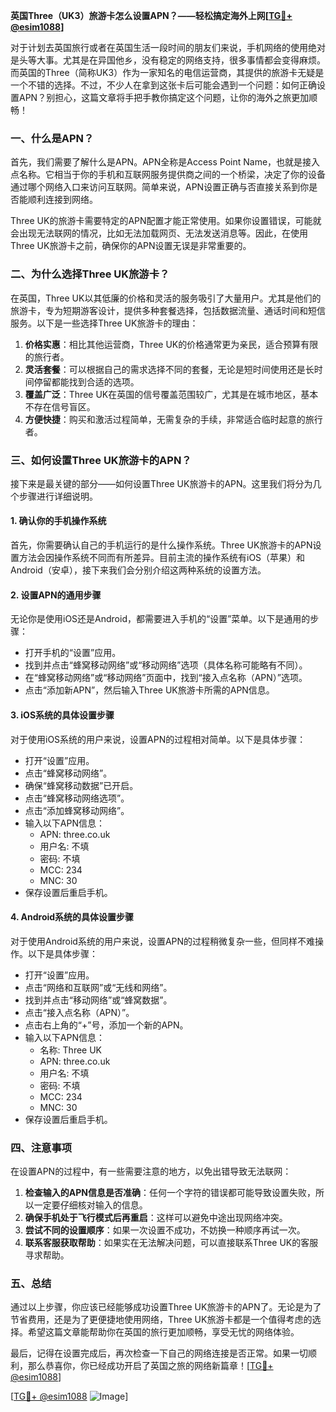 **英国Three（UK3）旅游卡怎么设置APN？——轻松搞定海外上网[[TG💪+ @esim1088](https://t.me/s/esim1088)]**

对于计划去英国旅行或者在英国生活一段时间的朋友们来说，手机网络的使用绝对是头等大事。尤其是在异国他乡，没有稳定的网络支持，很多事情都会变得麻烦。而英国的Three（简称UK3）作为一家知名的电信运营商，其提供的旅游卡无疑是一个不错的选择。不过，不少人在拿到这张卡后可能会遇到一个问题：如何正确设置APN？别担心，这篇文章将手把手教你搞定这个问题，让你的海外之旅更加顺畅！

### 一、什么是APN？

首先，我们需要了解什么是APN。APN全称是Access Point Name，也就是接入点名称。它相当于你的手机和互联网服务提供商之间的一个桥梁，决定了你的设备通过哪个网络入口来访问互联网。简单来说，APN设置正确与否直接关系到你是否能顺利连接到网络。

Three UK的旅游卡需要特定的APN配置才能正常使用。如果你设置错误，可能就会出现无法联网的情况，比如无法加载网页、无法发送消息等。因此，在使用Three UK旅游卡之前，确保你的APN设置无误是非常重要的。

### 二、为什么选择Three UK旅游卡？

在英国，Three UK以其低廉的价格和灵活的服务吸引了大量用户。尤其是他们的旅游卡，专为短期游客设计，提供多种套餐选择，包括数据流量、通话时间和短信服务。以下是一些选择Three UK旅游卡的理由：

1. **价格实惠**：相比其他运营商，Three UK的价格通常更为亲民，适合预算有限的旅行者。
2. **灵活套餐**：可以根据自己的需求选择不同的套餐，无论是短时间使用还是长时间停留都能找到合适的选项。
3. **覆盖广泛**：Three UK在英国的信号覆盖范围较广，尤其是在城市地区，基本不存在信号盲区。
4. **方便快捷**：购买和激活过程简单，无需复杂的手续，非常适合临时起意的旅行者。

### 三、如何设置Three UK旅游卡的APN？

接下来是最关键的部分——如何设置Three UK旅游卡的APN。这里我们将分为几个步骤进行详细说明。

#### 1. 确认你的手机操作系统

首先，你需要确认自己的手机运行的是什么操作系统。Three UK旅游卡的APN设置方法会因操作系统不同而有所差异。目前主流的操作系统有iOS（苹果）和Android（安卓），接下来我们会分别介绍这两种系统的设置方法。

#### 2. 设置APN的通用步骤

无论你是使用iOS还是Android，都需要进入手机的“设置”菜单。以下是通用的步骤：

- 打开手机的“设置”应用。
- 找到并点击“蜂窝移动网络”或“移动网络”选项（具体名称可能略有不同）。
- 在“蜂窝移动网络”或“移动网络”页面中，找到“接入点名称（APN）”选项。
- 点击“添加新APN”，然后输入Three UK旅游卡所需的APN信息。

#### 3. iOS系统的具体设置步骤

对于使用iOS系统的用户来说，设置APN的过程相对简单。以下是具体步骤：

- 打开“设置”应用。
- 点击“蜂窝移动网络”。
- 确保“蜂窝移动数据”已开启。
- 点击“蜂窝移动网络选项”。
- 点击“添加蜂窝移动网络”。
- 输入以下APN信息：
  - APN: three.co.uk
  - 用户名: 不填
  - 密码: 不填
  - MCC: 234
  - MNC: 30
- 保存设置后重启手机。

#### 4. Android系统的具体设置步骤

对于使用Android系统的用户来说，设置APN的过程稍微复杂一些，但同样不难操作。以下是具体步骤：

- 打开“设置”应用。
- 点击“网络和互联网”或“无线和网络”。
- 找到并点击“移动网络”或“蜂窝数据”。
- 点击“接入点名称（APN）”。
- 点击右上角的“+”号，添加一个新的APN。
- 输入以下APN信息：
  - 名称: Three UK
  - APN: three.co.uk
  - 用户名: 不填
  - 密码: 不填
  - MCC: 234
  - MNC: 30
- 保存设置后重启手机。

### 四、注意事项

在设置APN的过程中，有一些需要注意的地方，以免出错导致无法联网：

1. **检查输入的APN信息是否准确**：任何一个字符的错误都可能导致设置失败，所以一定要仔细核对输入的信息。
2. **确保手机处于飞行模式后再重启**：这样可以避免中途出现网络冲突。
3. **尝试不同的设置顺序**：如果一次设置不成功，不妨换一种顺序再试一次。
4. **联系客服获取帮助**：如果实在无法解决问题，可以直接联系Three UK的客服寻求帮助。

### 五、总结

通过以上步骤，你应该已经能够成功设置Three UK旅游卡的APN了。无论是为了节省费用，还是为了更便捷地使用网络，Three UK旅游卡都是一个值得考虑的选择。希望这篇文章能帮助你在英国的旅行更加顺畅，享受无忧的网络体验。

最后，记得在设置完成后，再次检查一下自己的网络连接是否正常。如果一切顺利，那么恭喜你，你已经成功开启了英国之旅的网络新篇章！[[TG💪+ @esim1088](https://t.me/s/esim1088)] 

[[TG💪+ @esim1088](https://t.me/s/esim1088) ![Image](https://i.postimg.cc/4NQfJmqS/Snipaste-2025-05-13-00-14-12.png)]